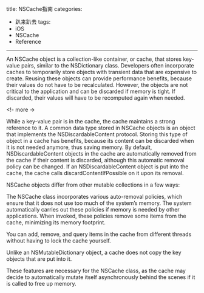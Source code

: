 title: NSCache指南
categories:
- 趴来趴去
tags:
- iOS
- NSCache
- Reference
---

An NSCache object is a collection-like container, or cache, that stores key-value pairs, similar to the NSDictionary class. Developers often incorporate caches to temporarily store objects with transient data that are expensive to create. Reusing these objects can provide performance benefits, because their values do not have to be recalculated. However, the objects are not critical to the application and can be discarded if memory is tight. If discarded, their values will have to be recomputed again when needed.

<!- more ->

While a key-value pair is in the cache, the cache maintains a strong reference to it. A common data type stored in NSCache objects is an object that implements the NSDiscardableContent protocol. Storing this type of object in a cache has benefits, because its content can be discarded when it is not needed anymore, thus saving memory. By default, NSDiscardableContent objects in the cache are automatically removed from the cache if their content is discarded, although this automatic removal policy can be changed. If an NSDiscardableContent object is put into the cache, the cache calls discardContentIfPossible on it upon its removal.

NSCache objects differ from other mutable collections in a few ways:

The NSCache class incorporates various auto-removal policies, which ensure that it does not use too much of the system’s memory. The system automatically carries out these policies if memory is needed by other applications. When invoked, these policies remove some items from the cache, minimizing its memory footprint.

You can add, remove, and query items in the cache from different threads without having to lock the cache yourself.

Unlike an NSMutableDictionary object, a cache does not copy the key objects that are put into it.

These features are necessary for the NSCache class, as the cache may decide to automatically mutate itself asynchronously behind the scenes if it is called to free up memory.